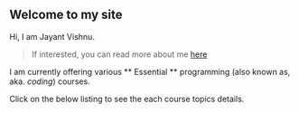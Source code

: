## Welcome to my site

Hi, I am Jayant Vishnu.
> If interested, you can read more about me [here](aboutme.md)

I am currently offering various ** Essential ** programming (also known as, aka. *coding*) courses.

Click on the below listing to see the each course topics details.


